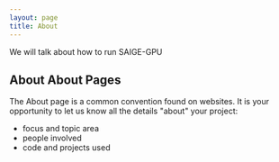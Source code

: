 ```yaml
---
layout: page
title: About
---
```


We will talk about how to run SAIGE-GPU

## About About Pages

The About page is a common convention found on websites.
It is your opportunity to let us know all the details "about" your project:

- focus and topic area
- people involved
- code and projects used
